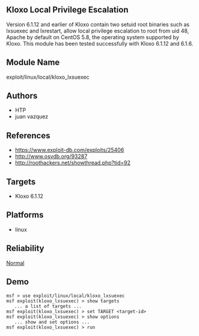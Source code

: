 ## Kloxo Local Privilege Escalation

Version 6.1.12 and earlier of Kloxo contain two setuid root 
binaries such as lxsuexec and lxrestart, allow local 
privilege escalation to root from uid 48, Apache by default 
on CentOS 5.8, the operating system supported by Kloxo. This 
module has been tested successfully with Kloxo 6.1.12 and 
6.1.6.


## Module Name
exploit/linux/local/kloxo_lxsuexec

## Authors
* HTP
* juan vazquez


## References
* https://www.exploit-db.com/exploits/25406
* http://www.osvdb.org/93287
* http://roothackers.net/showthread.php?tid=92



## Targets
* Kloxo 6.1.12


## Platforms
* linux

## Reliability
[Normal](https://github.com/rapid7/metasploit-framework/wiki/Exploit-Ranking)

## Demo

```
msf > use exploit/linux/local/kloxo_lxsuexec
msf exploit(kloxo_lxsuexec) > show targets
   ... a list of targets ...
msf exploit(kloxo_lxsuexec) > set TARGET <target-id>
msf exploit(kloxo_lxsuexec) > show options
   ... show and set options ...
msf exploit(kloxo_lxsuexec) > run
```
    
    